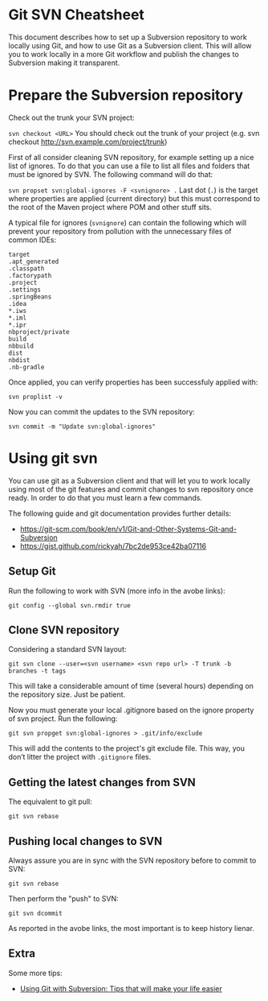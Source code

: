 <!--
    Author: Gerard Bosch (gerard.bosch@gft.com)
    Date: 20/20/2018
-->

# Git SVN Cheatsheet
This document describes how to set up a Subversion repository to work locally using Git, and how to use Git as a Subversion
client. This will allow you to work locally in a more Git workflow and publish the changes to Subversion making it
transparent.

# Prepare the Subversion repository

Check out the trunk your SVN project:

`svn checkout <URL>` You should check out the trunk of your project (e.g. svn checkout
http://svn.example.com/project/trunk)

First of all consider cleaning SVN repository, for example setting up a nice list of ignores. To do that you can use a
file to list all files and folders that must be ignored by SVN. The following command will do that:

`svn propset svn:global-ignores -F <svnignore> .` Last dot (`.`) is the target where properties are applied (current directory)
but this must correspond to the root of the Maven project where POM and other stuff sits.

A typical file for ignores (`svnignore`) can contain the following which will prevent your repository from pollution
with the unnecessary files of common IDEs:

```
target
.apt_generated
.classpath
.factorypath
.project
.settings
.springBeans
.idea
*.iws
*.iml
*.ipr
nbproject/private
build
nbbuild
dist
nbdist
.nb-gradle
```

Once applied, you can verify properties has been successfuly applied with:

`svn proplist -v`

Now you can commit the updates to the SVN repository:

`svn commit -m "Update svn:global-ignores"`


# Using git svn

You can use git as a Subversion client and that will let you to work locally using most of the git features and commit changes to svn repository once ready. In order to do that you must learn a few commands.

The following guide and git documentation provides further details:

- https://git-scm.com/book/en/v1/Git-and-Other-Systems-Git-and-Subversion
- https://gist.github.com/rickyah/7bc2de953ce42ba07116


## Setup Git

Run the following to work with SVN (more info in the avobe links):

`git config --global svn.rmdir true`


## Clone SVN repository

Considering a standard SVN layout:

`git svn clone --user=<svn username> <svn repo url> -T trunk -b branches -t tags`

This will take a considerable amount of time (several hours) depending on the repository size. Just be patient.

Now you must generate your local .gitignore based on the ignore property of svn project. Run the following:

`git svn propget svn:global-ignores > .git/info/exclude`

This will add the contents to the project's git exclude file. This way, you don’t litter the project with `.gitignore` files.


## Getting the latest changes from SVN

The equivalent to git pull:

`git svn rebase`

## Pushing local changes to SVN

Always assure you are in sync with the SVN repository before to commit to SVN:

`git svn rebase`

Then perform the "push" to SVN:

`git svn dcommit`

As reported in the avobe links, the most important is to keep history lienar.

## Extra

Some more tips:

- [Using Git with Subversion: Tips that will make your life easier](http://durdn.com/blog/2011/07/06/using-git-with-subversion-tips-that-will-make-your-life-easier/)